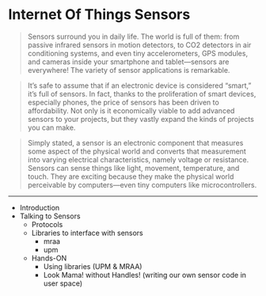 # Internet Of Things Sensors



> Sensors surround you in daily life. The world is full of them: from passive infrared sensors in motion detectors, to CO2 detectors in air conditioning systems, and even tiny accelerometers, GPS modules, and cameras inside your smartphone and tablet—sensors are everywhere! The variety of sensor applications is remarkable.


> It’s safe to assume that if an electronic device is considered “smart,” it’s full of sensors. In fact, thanks to the proliferation of smart devices, especially phones, the price of sensors has been driven to affordability. Not only is it economically viable to add advanced sensors to your projects, but they vastly expand the kinds of projects you can make.


> Simply stated, a sensor is an electronic component that measures some aspect of the physical world and converts that measurement into varying electrical characteristics, namely voltage or resistance. Sensors can sense things like light, movement, temperature, and touch. They are exciting because they make the physical world perceivable by computers—even tiny computers like microcontrollers.







----------

* Introduction
* Talking to Sensors
  * Protocols
  * Libraries to interface with sensors
     * mraa
     * upm
  * Hands-ON
    * Using libraries (UPM & MRAA)
    * Look Mama! without Handles! (writing our own sensor code in user space)

